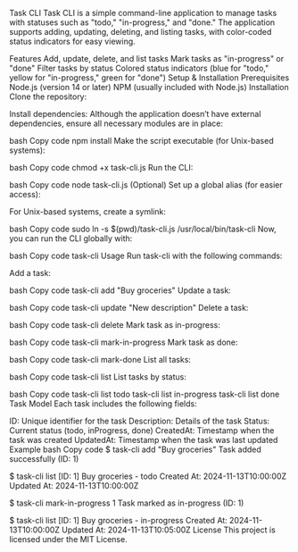 Task CLI
Task CLI is a simple command-line application to manage tasks with statuses such as "todo," "in-progress," and "done." The application supports adding, updating, deleting, and listing tasks, with color-coded status indicators for easy viewing.

Features
Add, update, delete, and list tasks
Mark tasks as "in-progress" or "done"
Filter tasks by status
Colored status indicators (blue for "todo," yellow for "in-progress," green for "done")
Setup & Installation
Prerequisites
Node.js (version 14 or later)
NPM (usually included with Node.js)
Installation
Clone the repository:

Install dependencies:
Although the application doesn’t have external dependencies, ensure all necessary modules are in place:

bash
Copy code
npm install
Make the script executable (for Unix-based systems):

bash
Copy code
chmod +x task-cli.js
Run the CLI:

bash
Copy code
node task-cli.js
(Optional) Set up a global alias (for easier access):

For Unix-based systems, create a symlink:

bash
Copy code
sudo ln -s $(pwd)/task-cli.js /usr/local/bin/task-cli
Now, you can run the CLI globally with:

bash
Copy code
task-cli
Usage
Run task-cli with the following commands:

Add a task:

bash
Copy code
task-cli add "Buy groceries"
Update a task:

bash
Copy code
task-cli update <id> "New description"
Delete a task:

bash
Copy code
task-cli delete <id>
Mark task as in-progress:

bash
Copy code
task-cli mark-in-progress <id>
Mark task as done:

bash
Copy code
task-cli mark-done <id>
List all tasks:

bash
Copy code
task-cli list
List tasks by status:

bash
Copy code
task-cli list todo
task-cli list in-progress
task-cli list done
Task Model
Each task includes the following fields:

ID: Unique identifier for the task
Description: Details of the task
Status: Current status (todo, inProgress, done)
CreatedAt: Timestamp when the task was created
UpdatedAt: Timestamp when the task was last updated
Example
bash
Copy code
$ task-cli add "Buy groceries"
Task added successfully (ID: 1)

$ task-cli list
[ID: 1] Buy groceries - todo
Created At: 2024-11-13T10:00:00Z
Updated At: 2024-11-13T10:00:00Z

$ task-cli mark-in-progress 1
Task marked as in-progress (ID: 1)

$ task-cli list
[ID: 1] Buy groceries - in-progress
Created At: 2024-11-13T10:00:00Z
Updated At: 2024-11-13T10:05:00Z
License
This project is licensed under the MIT License.
